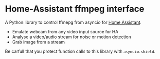 # Home-Assistant ffmpeg interface

A Python library to control ffmepg from asyncio for [Home Assistant](https://www.home-assistant.io).

- Emulate webcam from any video input source for HA
- Analyse a video/audio stream for noise or motion detection
- Grab image from a stream

Be carfull that you protect function calls to this library with `asyncio.shield`.
